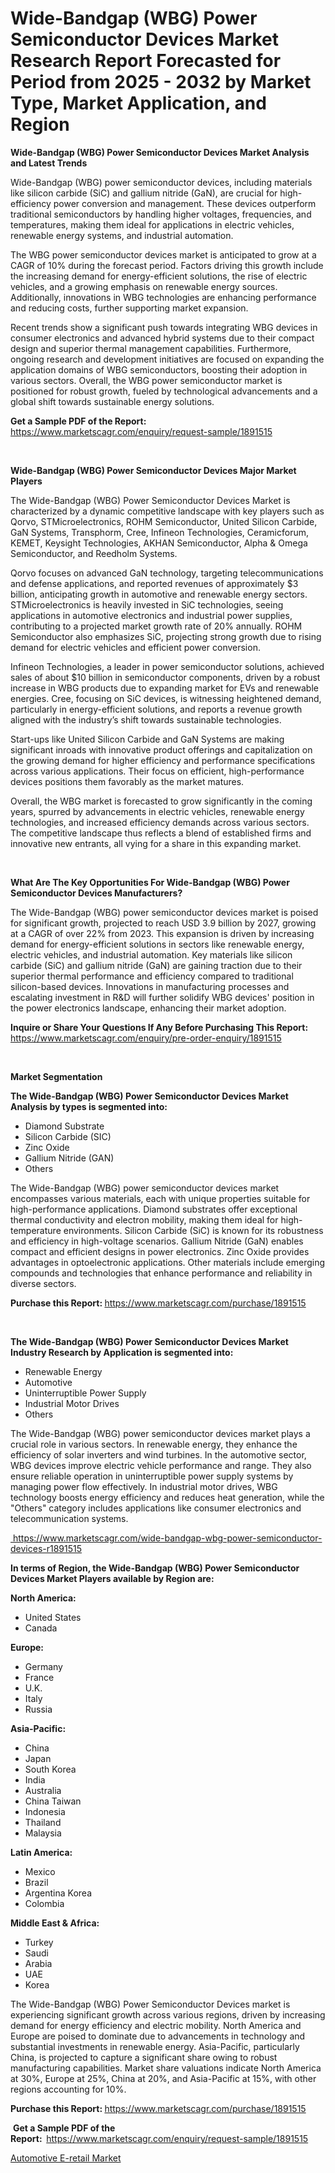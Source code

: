 <p><h1>Wide-Bandgap (WBG) Power Semiconductor Devices Market Research Report Forecasted for Period from 2025 -  2032 by Market Type, Market Application, and Region</h1></p><p><strong>Wide-Bandgap (WBG) Power Semiconductor Devices Market Analysis and Latest Trends</strong></p>
<p><p>Wide-Bandgap (WBG) power semiconductor devices, including materials like silicon carbide (SiC) and gallium nitride (GaN), are crucial for high-efficiency power conversion and management. These devices outperform traditional semiconductors by handling higher voltages, frequencies, and temperatures, making them ideal for applications in electric vehicles, renewable energy systems, and industrial automation.</p><p>The WBG power semiconductor devices market is anticipated to grow at a CAGR of 10% during the forecast period. Factors driving this growth include the increasing demand for energy-efficient solutions, the rise of electric vehicles, and a growing emphasis on renewable energy sources. Additionally, innovations in WBG technologies are enhancing performance and reducing costs, further supporting market expansion.</p><p>Recent trends show a significant push towards integrating WBG devices in consumer electronics and advanced hybrid systems due to their compact design and superior thermal management capabilities. Furthermore, ongoing research and development initiatives are focused on expanding the application domains of WBG semiconductors, boosting their adoption in various sectors. Overall, the WBG power semiconductor market is positioned for robust growth, fueled by technological advancements and a global shift towards sustainable energy solutions.</p></p>
<p><strong>Get a Sample PDF of the Report:&nbsp;</strong> <a href="https://www.marketscagr.com/enquiry/request-sample/1891515?utm_campaign=2198&utm_medium=2&utm_source=Github&utm_content=ia&utm_term=28032025&utm_id=wide-bandgap-wbg-power-semiconductor-devices">https://www.marketscagr.com/enquiry/request-sample/1891515</a></p>
<p>&nbsp;</p>
<p><strong>Wide-Bandgap (WBG) Power Semiconductor Devices Major Market Players</strong></p>
<p><p>The Wide-Bandgap (WBG) Power Semiconductor Devices Market is characterized by a dynamic competitive landscape with key players such as Qorvo, STMicroelectronics, ROHM Semiconductor, United Silicon Carbide, GaN Systems, Transphorm, Cree, Infineon Technologies, Ceramicforum, KEMET, Keysight Technologies, AKHAN Semiconductor, Alpha & Omega Semiconductor, and Reedholm Systems.</p><p>Qorvo focuses on advanced GaN technology, targeting telecommunications and defense applications, and reported revenues of approximately $3 billion, anticipating growth in automotive and renewable energy sectors. STMicroelectronics is heavily invested in SiC technologies, seeing applications in automotive electronics and industrial power supplies, contributing to a projected market growth rate of 20% annually. ROHM Semiconductor also emphasizes SiC, projecting strong growth due to rising demand for electric vehicles and efficient power conversion.</p><p>Infineon Technologies, a leader in power semiconductor solutions, achieved sales of about $10 billion in semiconductor components, driven by a robust increase in WBG products due to expanding market for EVs and renewable energies. Cree, focusing on SiC devices, is witnessing heightened demand, particularly in energy-efficient solutions, and reports a revenue growth aligned with the industry’s shift towards sustainable technologies.</p><p>Start-ups like United Silicon Carbide and GaN Systems are making significant inroads with innovative product offerings and capitalization on the growing demand for higher efficiency and performance specifications across various applications. Their focus on efficient, high-performance devices positions them favorably as the market matures.</p><p>Overall, the WBG market is forecasted to grow significantly in the coming years, spurred by advancements in electric vehicles, renewable energy technologies, and increased efficiency demands across various sectors. The competitive landscape thus reflects a blend of established firms and innovative new entrants, all vying for a share in this expanding market.</p></p>
<p>&nbsp;</p>
<p><strong>What Are The Key Opportunities For Wide-Bandgap (WBG) Power Semiconductor Devices Manufacturers?</strong></p>
<p><p>The Wide-Bandgap (WBG) power semiconductor devices market is poised for significant growth, projected to reach USD 3.9 billion by 2027, growing at a CAGR of over 22% from 2023. This expansion is driven by increasing demand for energy-efficient solutions in sectors like renewable energy, electric vehicles, and industrial automation. Key materials like silicon carbide (SiC) and gallium nitride (GaN) are gaining traction due to their superior thermal performance and efficiency compared to traditional silicon-based devices. Innovations in manufacturing processes and escalating investment in R&D will further solidify WBG devices' position in the power electronics landscape, enhancing their market adoption.</p></p>
<p><strong>Inquire or Share Your Questions If Any Before Purchasing This Report:</strong> <a href="https://www.marketscagr.com/enquiry/pre-order-enquiry/1891515?utm_campaign=2198&utm_medium=2&utm_source=Github&utm_content=ia&utm_term=28032025&utm_id=wide-bandgap-wbg-power-semiconductor-devices">https://www.marketscagr.com/enquiry/pre-order-enquiry/1891515</a></p>
<p>&nbsp;</p>
<p><strong>Market Segmentation</strong></p>
<p><strong>The Wide-Bandgap (WBG) Power Semiconductor Devices Market Analysis by types is segmented into:</strong></p>
<p><ul><li>Diamond Substrate</li><li>Silicon Carbide (SIC)</li><li>Zinc Oxide</li><li>Gallium Nitride (GAN)</li><li>Others</li></ul></p>
<p><p>The Wide-Bandgap (WBG) power semiconductor devices market encompasses various materials, each with unique properties suitable for high-performance applications. Diamond substrates offer exceptional thermal conductivity and electron mobility, making them ideal for high-temperature environments. Silicon Carbide (SiC) is known for its robustness and efficiency in high-voltage scenarios. Gallium Nitride (GaN) enables compact and efficient designs in power electronics. Zinc Oxide provides advantages in optoelectronic applications. Other materials include emerging compounds and technologies that enhance performance and reliability in diverse sectors.</p></p>
<p><strong>Purchase this Report:&nbsp;</strong><a href="https://www.marketscagr.com/purchase/1891515?utm_campaign=2198&utm_medium=2&utm_source=Github&utm_content=ia&utm_term=28032025&utm_id=wide-bandgap-wbg-power-semiconductor-devices">https://www.marketscagr.com/purchase/1891515</a></p>
<p>&nbsp;</p>
<p><strong>The Wide-Bandgap (WBG) Power Semiconductor Devices Market Industry Research by Application is segmented into:</strong></p>
<p><ul><li>Renewable Energy</li><li>Automotive</li><li>Uninterruptible Power Supply</li><li>Industrial Motor Drives</li><li>Others</li></ul></p>
<p><p>The Wide-Bandgap (WBG) power semiconductor devices market plays a crucial role in various sectors. In renewable energy, they enhance the efficiency of solar inverters and wind turbines. In the automotive sector, WBG devices improve electric vehicle performance and range. They also ensure reliable operation in uninterruptible power supply systems by managing power flow effectively. In industrial motor drives, WBG technology boosts energy efficiency and reduces heat generation, while the "Others" category includes applications like consumer electronics and telecommunication systems.</p></p>
<p><a href="https://www.marketscagr.com/wide-bandgap-wbg-power-semiconductor-devices-r1891515?utm_campaign=2198&utm_medium=2&utm_source=Github&utm_content=ia&utm_term=28032025&utm_id=wide-bandgap-wbg-power-semiconductor-devices">&nbsp;https://www.marketscagr.com/wide-bandgap-wbg-power-semiconductor-devices-r1891515</a></p>
<p><strong>In terms of Region, the Wide-Bandgap (WBG) Power Semiconductor Devices Market Players available by Region are:</strong></p>
<p>
    <p> <strong> North America: </strong>
        <ul>
            <li>United States</li>
            <li>Canada</li>
        </ul>
        </p> 
    <p> <strong> Europe: </strong>
        <ul>
            <li>Germany</li>
            <li>France</li>
            <li>U.K.</li>
            <li>Italy</li>
            <li>Russia</li>
        </ul>
        </p> 
    <p> <strong> Asia-Pacific: </strong>
        <ul>
            <li>China</li>
            <li>Japan</li>
            <li>South Korea</li>
            <li>India</li>
            <li>Australia</li>
            <li>China Taiwan</li>
            <li>Indonesia</li>
            <li>Thailand</li>
            <li>Malaysia</li>
        </ul>
        </p> 
    <p> <strong> Latin America: </strong>
        <ul>
            <li>Mexico</li>
            <li>Brazil</li>
            <li>Argentina Korea</li>
            <li>Colombia</li>
        </ul>
        </p> 
    <p> <strong> Middle East & Africa: </strong>
        <ul>
            <li>Turkey</li>
            <li>Saudi</li>
            <li>Arabia</li>
            <li>UAE</li>
            <li>Korea</li>
        </ul>
    </p>
    </p>
<p><p>The Wide-Bandgap (WBG) Power Semiconductor Devices market is experiencing significant growth across various regions, driven by increasing demand for energy efficiency and electric mobility. North America and Europe are poised to dominate due to advancements in technology and substantial investments in renewable energy. Asia-Pacific, particularly China, is projected to capture a significant share owing to robust manufacturing capabilities. Market share valuations indicate North America at 30%, Europe at 25%, China at 20%, and Asia-Pacific at 15%, with other regions accounting for 10%.</p></p>
<p><strong>Purchase this Report: </strong><a href="https://www.marketscagr.com/purchase/1891515?utm_campaign=2198&utm_medium=2&utm_source=Github&utm_content=ia&utm_term=28032025&utm_id=wide-bandgap-wbg-power-semiconductor-devices">https://www.marketscagr.com/purchase/1891515</a></p>
<p>&nbsp;<strong>Get a Sample PDF of the Report:&nbsp;&nbsp;</strong><a href="https://www.marketscagr.com/enquiry/request-sample/1891515?utm_campaign=2198&utm_medium=2&utm_source=Github&utm_content=ia&utm_term=28032025&utm_id=wide-bandgap-wbg-power-semiconductor-devices">https://www.marketscagr.com/enquiry/request-sample/1891515</a></p>
<p><strong></strong></p>
<p><p><a href="https://github.com/delindacallegari68/Market-Research-Report-List-1/blob/main/automotive-e-retail-market.md?utm_campaign=2198&utm_medium=2&utm_source=Github&utm_content=ia&utm_term=28032025&utm_id=wide-bandgap-wbg-power-semiconductor-devices">Automotive E-retail Market</a></p></p>